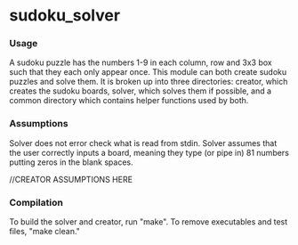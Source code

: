 # sudoku_solver

### Usage
A sudoku puzzle has the numbers 1-9 in each column, row and 3x3 box such that they each only appear once. This module can both create sudoku puzzles and solve them. It is broken up into three directories: creator, which creates the sudoku boards, solver, which solves them if possible, and a common directory which contains helper functions used by both. 

### Assumptions
Solver does not error check what is read from stdin. Solver assumes that the user correctly inputs a board, meaning they type (or pipe in) 81 numbers putting zeros in the blank spaces. 

//CREATOR ASSUMPTIONS HERE


### Compilation
To build the solver and creator, run "make". To remove executables and test files, "make clean."